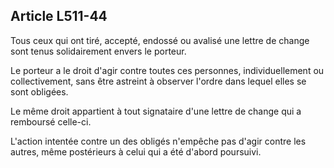 Article L511-44
----
Tous ceux qui ont tiré, accepté, endossé ou avalisé une lettre de change sont
tenus solidairement envers le porteur.

Le porteur a le droit d'agir contre toutes ces personnes, individuellement ou
collectivement, sans être astreint à observer l'ordre dans lequel elles se sont
obligées.

Le même droit appartient à tout signataire d'une lettre de change qui a
remboursé celle-ci.

L'action intentée contre un des obligés n'empêche pas d'agir contre les autres,
même postérieurs à celui qui a été d'abord poursuivi.
